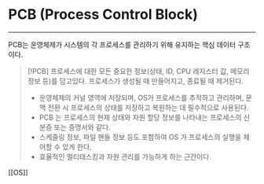 # PCB (Process Control Block)
---
PCB는 운영체제가 시스템의 각 프로세스를 관리하기 위해 유지하는 핵심 데이터 구조이다.

>[!PCB]
>프로세스에 대한 모든 중요한 정보(상태, ID, CPU 레지스터 값, 메모리 정보 등)를 담고있다.
>프로세스가 생성될 때 만들어지고, 종료될 때 제거된다.
>- 운영체제의 커널 영역에 저장되며, OS가 프로세스를 추적하고 관리하며, 문맥 전환 시 프로세스의 상태를 저장하고 복원하는 데 필수적으로 사용된다.
>- PCB 는 프로세스의 현재 상태와 자원 할당 정보를 나타내는 프로세스의 신분증 또는 증명서와 같다.
>- 스케줄링 정보, 파일 핸들 정보 등도 포함하여 OS 가 프로세스의 실행을 제어할 수 있게 한다.
>- 효율적인 멀티태스킹과 자원 관리를 가능하게 하는 근간이다.




[[OS]]